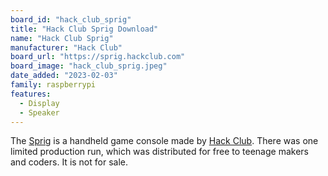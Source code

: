 ```yaml
---
board_id: "hack_club_sprig"
title: "Hack Club Sprig Download"
name: "Hack Club Sprig"
manufacturer: "Hack Club"
board_url: "https://sprig.hackclub.com"
board_image: "hack_club_sprig.jpeg"
date_added: "2023-02-03"
family: raspberrypi
features:  
  - Display  
  - Speaker
---
```


The [Sprig](https://sprig.hackclub.com) is a handheld game console made by
[Hack Club](https://hackclub.com). There was one limited production run, which
was distributed for free to teenage makers and coders. It is not for sale.
